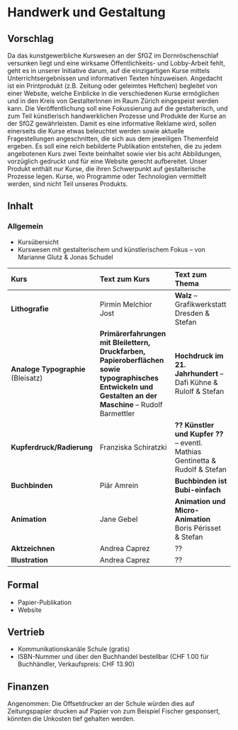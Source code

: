 # Handwerk und Gestaltung

## Vorschlag 
Da das kunstgewerbliche Kurswesen an der SfGZ im Dornröschenschlaf versunken liegt und eine wirksame Öffentlichkeits- und Lobby-Arbeit fehlt, geht es in unserer Initiative darum, auf die einzigartigen Kurse mittels Unterrichtsergebnissen und informativen Texten hinzuweisen.
Angedacht ist ein Printprodukt (z.B. Zeitung oder geleimtes Heftchen) begleitet von einer Website, welche Einblicke in die verschiedenen Kurse ermöglichen und in den Kreis von GestalterInnen im Raum Zürich eingespeist werden kann.
Die Veröffentlichung soll eine Fokussierung auf die gestalterisch, und zum Teil künstlerisch handwerklichen Prozesse und Produkte der Kurse an der SfGZ gewährleisten. Damit es eine informative Reklame wird, sollen einerseits die Kurse etwas beleuchtet werden sowie aktuelle Fragestellungen angeschnitten, die sich aus dem jeweiligen Themenfeld ergeben. Es soll eine reich bebilderte Publikation entstehen, die zu jedem angebotenen Kurs zwei Texte beinhaltet sowie vier bis acht Abbildungen, vorzüglich gedruckt und für eine Website gerecht aufbereitet.
Unser Produkt enthält nur Kurse, die ihren Schwerpunkt auf gestalterische Prozesse legen. Kurse, wo Programme oder Technologien vermittelt werden, sind nicht Teil unseres Produkts.


## Inhalt

### Allgemein
* Kursübersicht
* Kurswesen mit gestalterischem und künstlerischem Fokus – von Marianne Glutz & Jonas Schudel

| Kurs                              | Text zum Kurs   | Text zum Thema                                                | 
|:-----------------------------------|:----------------------|:---------------------------------------------------------------| 
| **Lithografie**                       | Pirmin Melchior Jost | **Walz** –  Grafikwerkstatt Dresden & Stefan                      | 
| **Analoge Typographie** (Bleisatz)                          | **Primärerfahrungen mit Bleilettern, Druckfarben, Papieroberflächen sowie typographisches Entwickeln und Gestalten an der Maschine** – Rudolf Barmettler    | **Hochdruck im 21. Jahrhundert** – Dafi Kühne & Rulolf & Stefan   | 
| **Kupferdruck/Radierung**                       | Franziska Schiratzki | **?? Künstler und Kupfer ??** – eventl. Mathias Gentinetta & Rudolf & Stefan | 
| **Buchbinden** | Piär Amrein | **Buchbinden ist Bubi-einfach** |
| **Animation** | Jane Gebel | **Animation und Micro-Animation** Boris Périsset & Stefan |
| **Aktzeichnen** | Andrea Caprez | ?? |
| **Illustration** | Andrea Caprez | ?? |

## Formal
* Papier-Publikation
* Website

## Vertrieb
* Kommunikationskanäle Schule (gratis)
* ISBN-Nummer und über den Buchhandel bestellbar (CHF 1.00 für Buchhändler, Verkaufspreis: CHF 13.90)

## Finanzen
Angenommen: Die Offsetdrucker an der Schule würden dies auf Zeitungspapier drucken auf Papier von zum Beispiel Fischer gesponsert, könnten die Unkosten tief gehalten werden.
